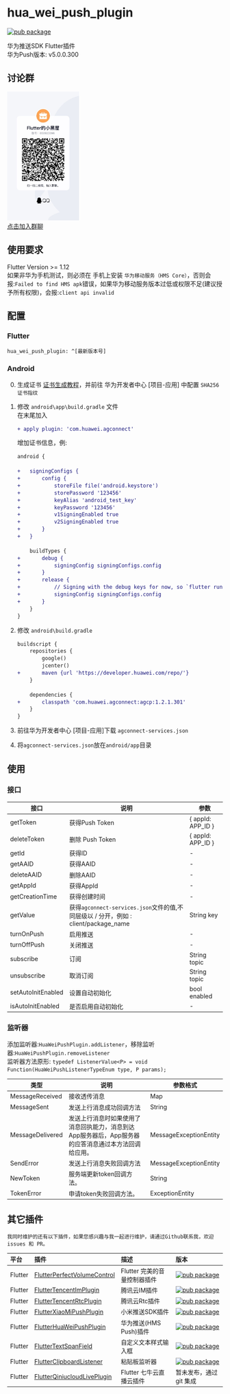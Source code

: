 # hua_wei_push_plugin
[![pub package](https://img.shields.io/pub/v/hua_wei_push_plugin.svg)](https://pub.dartlang.org/packages/hua_wei_push_plugin)


华为推送SDK Flutter插件  
华为Push版本: v5.0.0.300

## 讨论群
<img
src="https://raw.githubusercontent.com/JiangJuHong/access-images/master/other/qq-group.jpg"
height="300em" style="max-width:100%;display: inline-block;"/>  
[点击加入群聊](https://jq.qq.com/?_wv=1027&k=QxCWMlUf)  

## 使用要求
Flutter Version >= 1.12  
如果非华为手机测试，则必须在 手机上安装 `华为移动服务（HMS Core）`，否则会报:`Failed to find HMS apk`错误，如果华为移动服务版本过低或权限不足(建议授予所有权限)，会报:`client api invalid`

## 配置
### Flutter
````
hua_wei_push_plugin: ^[最新版本号]
````

### Android
0. 生成证书 [证书生成教程](https://developer.huawei.com/consumer/cn/doc/development/HMS-Guides/game-preparation-v4#certificate)，并前往 华为开发者中心 \[项目-应用\] 中配置 `SHA256证书指纹`
0. 修改 `android\app\build.gradle` 文件  
   在末尾加入
   ````diff
   + apply plugin: 'com.huawei.agconnect'
   ````
   增加证书信息，例:
   ````diff
   android {
   
   +   signingConfigs {
   +       config {
   +           storeFile file('android.keystore')
   +           storePassword '123456'
   +           keyAlias 'android_test_key'
   +           keyPassword '123456'
   +           v1SigningEnabled true
   +           v2SigningEnabled true
   +       }
   +   }
   
       buildTypes {
   +       debug {
   +           signingConfig signingConfigs.config
   +       }
   +       release {
   +           // Signing with the debug keys for now, so `flutter run --release` works.
   +           signingConfig signingConfigs.config
   +       }
       }
   }
   ````

0. 修改 `android\build.gradle`
   ````diff
   buildscript {
       repositories {
           google()
           jcenter()
   +       maven {url 'https://developer.huawei.com/repo/'}
       }
   
       dependencies {
   +       classpath 'com.huawei.agconnect:agcp:1.2.1.301'
       }
   }
   ````

0. 前往华为开发者中心 \[项目-应用\]下载 `agconnect-services.json`  
0. 将`agconnect-services.json`放在`android/app`目录  


## 使用
### 接口
|  接口   | 说明  | 参数  | 
|  ----  | ----  | ----  |
| getToken  | 获得Push Token | { appId: APP_ID }
| deleteToken  | 删除 Push Token | { appId: APP_ID }
| getId  | 获得ID | -
| getAAID  | 获得AAID | -
| deleteAAID  | 删除AAID | -
| getAppId  | 获得AppId | -
| getCreationTime  | 获得创建时间 | -
| getValue  | 获得`agconnect-services.json`文件的值,不同层级以 / 分开，例如 : client/package_name | String key
| turnOnPush  | 启用推送 | -
| turnOffPush  | 关闭推送 | -
| subscribe  | 订阅 | String topic
| unsubscribe  | 取消订阅 | String topic
| setAutoInitEnabled  | 设置自动初始化 | bool enabled
| isAutoInitEnabled  | 是否启用自动初始化 | -

### 监听器
添加监听器:`HuaWeiPushPlugin.addListener`，移除监听器:`HuaWeiPushPlugin.removeListener`  
监听器方法原形: `typedef ListenerValue<P> = void Function(HuaWeiPushListenerTypeEnum type, P params);`

|  类型   | 说明  | 参数格式  | 
|  ----  | ----  | ----  |
| MessageReceived  | 接收透传消息 | Map
| MessageSent  | 发送上行消息成功回调方法 | String
| MessageDelivered  | 发送上行消息时如果使用了消息回执能力，消息到达App服务器后，App服务器的应答消息通过本方法回调给应用。 | MessageExceptionEntity
| SendError  | 发送上行消息失败回调方法 | MessageExceptionEntity
| NewToken  | 服务端更新token回调方法。 | String
| TokenError  | 申请token失败回调方法。 | ExceptionEntity


## 其它插件
````
我同时维护的还有以下插件，如果您感兴趣与我一起进行维护，请通过Github联系我，欢迎 issues 和 PR。
````
| 平台     | 插件                                                                                      | 描述                      | 版本                                                                                                                                 |
|:--------|:------------------------------------------------------------------------------------------|:-------------------------|:------------------------------------------------------------------------------------------------------------------------------------|
| Flutter | [FlutterPerfectVolumeControl](https://github.com/JiangJuHong/FlutterPerfectVolumeControl) | Flutter 完美的音量控制器插件 | [![pub package](https://img.shields.io/pub/v/perfect_volume_control.svg)](https://pub.dartlang.org/packages/perfect_volume_control) |
| Flutter | [FlutterTencentImPlugin](https://github.com/JiangJuHong/FlutterTencentImPlugin)           | 腾讯云IM插件               | [![pub package](https://img.shields.io/pub/v/tencent_im_plugin.svg)](https://pub.dartlang.org/packages/tencent_im_plugin)           |
| Flutter | [FlutterTencentRtcPlugin](https://github.com/JiangJuHong/FlutterTencentRtcPlugin)         | 腾讯云Rtc插件              | [![pub package](https://img.shields.io/pub/v/tencent_rtc_plugin.svg)](https://pub.dartlang.org/packages/tencent_rtc_plugin)         |
| Flutter | [FlutterXiaoMiPushPlugin](https://github.com/JiangJuHong/FlutterXiaoMiPushPlugin)         | 小米推送SDK插件            | [![pub package](https://img.shields.io/pub/v/xiao_mi_push_plugin.svg)](https://pub.dartlang.org/packages/xiao_mi_push_plugin)       |
| Flutter | [FlutterHuaWeiPushPlugin](https://github.com/JiangJuHong/FlutterHuaWeiPushPlugin)         | 华为推送(HMS Push)插件     | [![pub package](https://img.shields.io/pub/v/hua_wei_push_plugin.svg)](https://pub.dartlang.org/packages/hua_wei_push_plugin)       |
| Flutter | [FlutterTextSpanField](https://github.com/JiangJuHong/FlutterTextSpanField)               | 自定义文本样式输入框         | [![pub package](https://img.shields.io/pub/v/text_span_field.svg)](https://pub.dartlang.org/packages/text_span_field)               |
| Flutter | [FlutterClipboardListener](https://github.com/JiangJuHong/FlutterClipboardListener)       | 粘贴板监听器               | [![pub package](https://img.shields.io/pub/v/clipboard_listener.svg)](https://pub.dartlang.org/packages/clipboard_listener)         |
| Flutter | [FlutterQiniucloudLivePlugin](https://github.com/JiangJuHong/FlutterQiniucloudLivePlugin) | Flutter 七牛云直播云插件    | 暂未发布，通过 git 集成                                                                                                                 |
